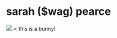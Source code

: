# sarah ($wag) pearce
![]([https://github.com/sarahxpearce/sarahxpearce.github.io/blob/main/%20.gif](https://github.com/sarahxpearce/sarahxpearce.github.io/blob/main/ezgif.com-optimize.gif))
    < this is a bunny!
